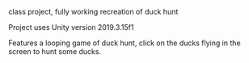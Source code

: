 class project, fully working recreation of duck hunt

Project uses Unity version 2019.3.15f1

Features a looping game of duck hunt, click on the ducks flying in the screen to hunt some ducks.
